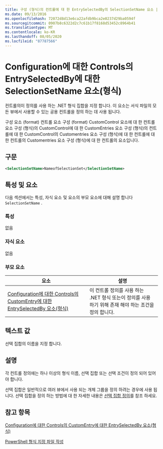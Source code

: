 ```yaml
---
title: 구성 (형식)의 컨트롤에 대 한 EntrySelectedBy의 SelectionSetName 요소 | Microsoft Docs
ms.date: 09/13/2016
ms.openlocfilehash: 72072d8d13e6ca22afdb9bca2e0237d29ba0594f
ms.sourcegitcommit: 0907b8c6322d2c7c61b17f8168d53452c8964b41
ms.translationtype: MT
ms.contentlocale: ko-KR
ms.lasthandoff: 08/05/2020
ms.locfileid: "87787566"
---
```

# <a name="selectionsetname-element-for-entryselectedby-for-controls-for-configuration-format"></a>Configuration에 대한 Controls의 EntrySelectedBy에 대한 SelectionSetName 요소(형식)

컨트롤의이 정의를 사용 하는 .NET 형식 집합을 지정 합니다. 이 요소는 서식 파일의 모든 뷰에서 사용할 수 있는 공용 컨트롤을 정의 하는 데 사용 됩니다.

구성 요소 (format) 컨트롤 요소 구성 (format) CustomControl 요소에 대 한 컨트롤 요소 구성 (형식)의 CustomControl에 대 한 CustomEntries 요소 구성 (형식)의 컨트롤에 대 한 CustomControl의 Customentries 요소 구성 (형식)에 대 한 컨트롤에 대 한 컨트롤의 Customentries 요소 구성 (형식)에 대 한 컨트롤의 요소입니다.

## <a name="syntax"></a>구문

```xml
<SelectionSetName>NameofSelectionSet</SelectionSetName>

```

## <a name="attributes-and-elements"></a>특성 및 요소

다음 섹션에서는 특성, 자식 요소 및 요소의 부모 요소에 대해 설명 합니다 `SelectionSetName` .

### <a name="attributes"></a>특성

없음

### <a name="child-elements"></a>자식 요소

없음

### <a name="parent-elements"></a>부모 요소

|요소|설명|
|-------------|-----------------|
|[Configuration에 대한 Controls의 CustomEntry에 대한 EntrySelectedBy 요소(형식)](./entryselectedby-element-for-customentry-for-controls-for-configuration-format.md)|이 컨트롤 정의를 사용 하는 .NET 형식 또는이 정의를 사용 하기 위해 존재 해야 하는 조건을 정의 합니다.|

## <a name="text-value"></a>텍스트 값

선택 집합의 이름을 지정 합니다.

## <a name="remarks"></a>설명

각 컨트롤 정의에는 하나 이상의 형식 이름, 선택 집합 또는 선택 조건이 정의 되어 있어야 합니다.

선택 집합은 일반적으로 여러 뷰에서 사용 되는 개체 그룹을 정의 하려는 경우에 사용 됩니다. 선택 집합을 정의 하는 방법에 대 한 자세한 내용은 [선택 집합 정의](./defining-selection-sets.md)를 참조 하세요.

## <a name="see-also"></a>참고 항목

[Configuration에 대한 Controls의 CustomEntry에 대한 EntrySelectedBy 요소(형식)](./entryselectedby-element-for-customentry-for-controls-for-configuration-format.md)

[PowerShell 형식 지정 파일 작성](./writing-a-powershell-formatting-file.md)
